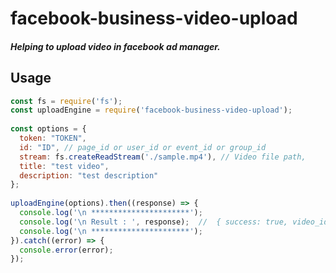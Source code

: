 # facebook-business-video-upload
##### Helping to upload video in facebook ad manager.
## Usage

```js
const fs = require('fs');
const uploadEngine = require('facebook-business-video-upload');
 
const options = {
  token: "TOKEN",
  id: "ID", // page_id or user_id or event_id or group_id 
  stream: fs.createReadStream('./sample.mp4'), // Video file path,
  title: "test video",
  description: "test description"
};
 
uploadEngine(options).then((response) => {
  console.log('\n **********************');
  console.log('\n Result : ', response);  //  { success: true, video_id: '987654321' }
  console.log('\n **********************');
}).catch((error) => {
  console.error(error);
});
```
